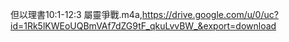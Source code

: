 但以理書10:1-12:3 屬靈爭戰.m4a,https://drive.google.com/u/0/uc?id=1Rk5lKWEoUQBmVAf7dZG9tF_qkuLvvBW_&export=download